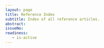 ```yaml
---
layout: page
title: Reference Index
subtitle: Index of all reference articles.
abstract: 
issueNo: 
readiness:
   - is-active
---
```

